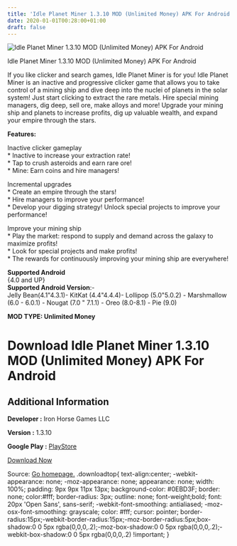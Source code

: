 ```yaml
---
title: 'Idle Planet Miner 1.3.10 MOD (Unlimited Money) APK For Android'
date: 2020-01-01T00:28:00+01:00
draft: false
---
```


![Idle Planet Miner 1.3.10 MOD (Unlimited Money) APK For Android](https://i0.wp.com/apkhome.net/wp-content/uploads/2019/11/Idle-Planet-Miner.png "Idle Planet Miner 1.3.10 MOD (Unlimited Money) APK For Android")

  

Idle Planet Miner 1.3.10 MOD (Unlimited Money) APK For Android

If you like clicker and search games, Idle Planet Miner is for you! Idle Planet Miner is an inactive and progressive clicker game that allows you to take control of a mining ship and dive deep into the nuclei of planets in the solar system! Just start clicking to extract the rare metals. Hire special mining managers, dig deep, sell ore, make alloys and more! Upgrade your mining ship and planets to increase profits, dig up valuable wealth, and expand your empire through the stars.

**Features:**

Inactive clicker gameplay  
\* Inactive to increase your extraction rate!  
\* Tap to crush asteroids and earn rare ore!  
\* Mine: Earn coins and hire managers!

Incremental upgrades  
\* Create an empire through the stars!  
\* Hire managers to improve your performance!  
\* Develop your digging strategy! Unlock special projects to improve your performance!

Improve your mining ship  
\* Play the market: respond to supply and demand across the galaxy to maximize profits!  
\* Look for special projects and make profits!  
\* The rewards for continuously improving your mining ship are everywhere!

**Supported Android**  
{4.0 and UP}  
**Supported Android Version**:-  
Jelly Bean(4.1"4.3.1)- KitKat (4.4"4.4.4)- Lollipop (5.0"5.0.2) - Marshmallow (6.0 - 6.0.1) - Nougat (7.0 " 7.1.1) - Oreo (8.0-8.1) - Pie (9.0)

**MOD TYPE: Unlimited Money**

Download Idle Planet Miner 1.3.10 MOD (Unlimited Money) APK For Android
=======================================================================

Additional Information
----------------------

**Developer :** Iron Horse Games LLC

**Version :** 1.3.10

**Google Play :** [PlayStore](https://play.google.com/store/apps/details?id=com.TironiumTech.IdlePlanetMiner)

  

[Download Now](https://store4app.co/post/idle-planet-miner-1-3-10-mod-unlimited-money-apk-for-android_1573753227)

  
Source: [Go homepage.](https://store4app.co/post/idle-planet-miner-1-3-10-mod-unlimited-money-apk-for-android_1573753227) .downloadtop{ text-align:center; -webkit-appearance: none; -moz-appearance: none; appearance: none; width: 100%; padding: 9px 9px 11px 13px; background-color: #0EBD3F; border: none; color:#fff; border-radius: 3px; outline: none; font-weight;bold; font: 20px 'Open Sans', sans-serif; -webkit-font-smoothing: antialiased; -moz-osx-font-smoothing: grayscale; color: #fff; cursor: pointer; border-radius:15px;-webkit-border-radius:15px;-moz-border-radius:5px;box-shadow:0 0 5px rgba(0,0,0,.2);-moz-box-shadow:0 0 5px rgba(0,0,0,.2);-webkit-box-shadow:0 0 5px rgba(0,0,0,.2) !important; }